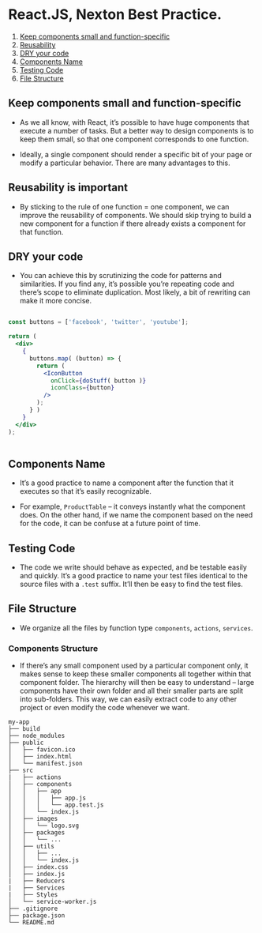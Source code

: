 # React.JS, Nexton Best Practice.

1. [Keep components small and function-specific](#Keep-components-small-and-function-specific)
1. [Reusability](#Reusability-is-important)
1. [DRY your code](#DRY-your-code)
1. [Components Name](#Components-Name)
1. [Testing Code](#Testing-Code)
1. [File Structure](#File-Structure)

##  Keep components small and function-specific
- As we all know, with React, it’s possible to have huge components that execute a number of tasks. But a better way to design components is to keep them small, so that one component corresponds to one function.

- Ideally, a single component should render a specific bit of your page or modify a particular behavior. There are many advantages to this.

##  Reusability is important
- By sticking to the rule of one function = one component, we can improve the reusability of components. We should skip trying to build a new component for a function if there already exists a component for that function.

## DRY your code

- You can achieve this by scrutinizing the code for patterns and similarities. If you find any, it’s possible you’re repeating code and there’s scope to eliminate duplication. Most likely, a bit of rewriting can make it more concise.

```jsx

const buttons = ['facebook', 'twitter', 'youtube'];

return (
  <div>
    {
      buttons.map( (button) => {
        return (
          <IconButton
            onClick={doStuff( button )}
            iconClass={button}
          />
        );
      } )
    }
  </div>
);
    
```
## Components Name

- It’s a good practice to name a component after the function that it executes so that it’s easily recognizable.

- For example, ```ProductTable``` – it conveys instantly what the component does. On the other hand, if we name the component based on the need for the code, it can be confuse at a future point of time.

## Testing Code

- The code we write should behave as expected, and be testable easily and quickly. It’s a good practice to name your test files identical to the source files with a ```.test``` suffix. It’ll then be easy to find the test files.

## File Structure

- We organize all the files by function type ```components```, ```actions```, ```services```.


### Components Structure
- If there’s any small component used by a particular component only, it makes sense to keep these smaller components all together within that component folder. The hierarchy will then be easy to understand – large components have their own folder and all their smaller parts are split into sub-folders. This way, we can easily extract code to any other project or even modify the code whenever we want.


```
my-app
├── build
├── node_modules
├── public
│   ├── favicon.ico
│   ├── index.html
│   └── manifest.json
├── src
|   ├── actions
│   ├── components
│   │   ├── app
│   │   │   ├── app.js
│   │   │   └── app.test.js
│   │   └── index.js
│   ├── images
│   │   └── logo.svg
│   ├── packages
│   │   └── ...
│   ├── utils
│   │   ├── ...
│   │   └── index.js
│   ├── index.css
│   ├── index.js
|   ├── Reducers
|   ├── Services
|   ├── Styles
│   └── service-worker.js
├── .gitignore
├── package.json
└── README.md
```